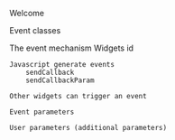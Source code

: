 <t1>Welcome</t1>

Event classes

The event mechanism
    Widgets id

    Javascript generate events
        sendCallback
        sendCallbackParam
    
    Other widgets can trigger an event

    Event parameters

    User parameters (additional parameters)
    